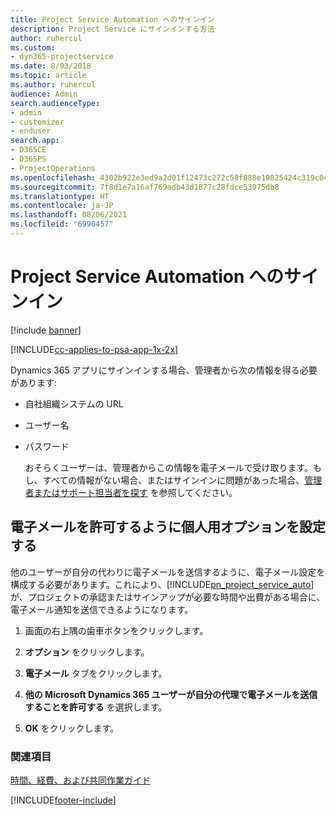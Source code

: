 ```yaml
---
title: Project Service Automation へのサインイン
description: Project Service にサインインする方法
author: ruhercul
ms.custom:
- dyn365-projectservice
ms.date: 8/03/2018
ms.topic: article
ms.author: ruhercul
audience: Admin
search.audienceType:
- admin
- customizer
- enduser
search.app:
- D365CE
- D365PS
- ProjectOperations
ms.openlocfilehash: 4302b922e3ed9a2d01f12473c272c58f888e19825424c319c0c49b80e79a8bea
ms.sourcegitcommit: 7f8d1e7a16af769adb43d1877c28fdce53975db8
ms.translationtype: HT
ms.contentlocale: ja-JP
ms.lasthandoff: 08/06/2021
ms.locfileid: "6990457"
---
```

# <a name="sign-in-to-project-service-automation"></a>Project Service Automation へのサインイン

[!include [banner](../includes/psa-now-project-operations.md)]

[!INCLUDE[cc-applies-to-psa-app-1x-2x](../includes/cc-applies-to-psa-app-1x-2x.md)]

Dynamics 365 アプリにサインインする場合、管理者から次の情報を得る必要があります:  
  
- 自社組織システムの URL  
  
- ユーザー名  
  
- パスワード  
  
  おそらくユーザーは、管理者からこの情報を電子メールで受け取ります。もし、すべての情報がない場合、またはサインインに問題があった場合、[管理者またはサポート担当者を探す](/dynamics365/customerengagement/on-premises/basics/find-administrator-support) を参照してください。  
  
## <a name="set-your-personal-options-to-allow-email"></a>電子メールを許可するように個人用オプションを設定する  
 他のユーザーが自分の代わりに電子メールを送信するように、電子メール設定を構成する必要があります。これにより、[!INCLUDE[pn_project_service_auto](../includes/pn-project-service-auto.md)] が、プロジェクトの承認またはサインアップが必要な時間や出費がある場合に、電子メール通知を送信できるようになります。  
  
1.  画面の右上隅の歯車ボタンをクリックします。  
  
2.  **オプション** をクリックします。  
  
3.  **電子メール** タブをクリックします。  
  
4.  **他の Microsoft Dynamics 365 ユーザーが自分の代理で電子メールを送信することを許可する** を選択します。  
  
5.  **OK** をクリックします。  
  
### <a name="see-also"></a>関連項目  
 [時間、経費、および共同作業ガイド](../psa/time-expense-collaboration-guide.md)


[!INCLUDE[footer-include](../includes/footer-banner.md)]